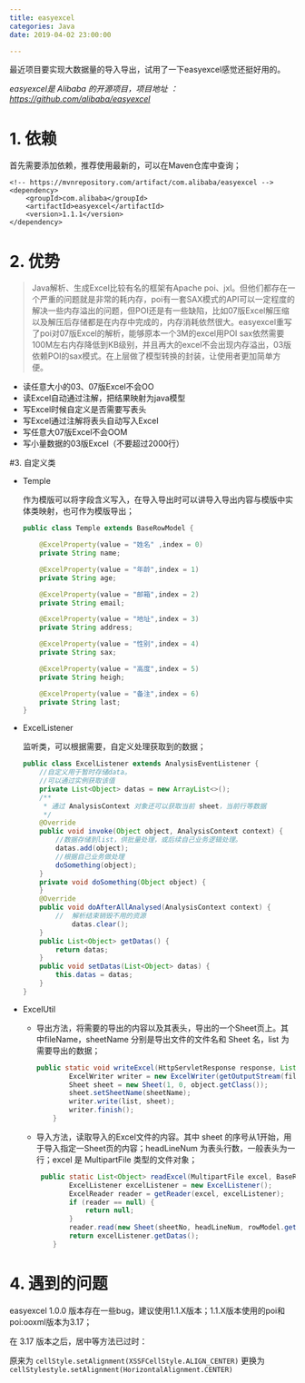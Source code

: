 ```yaml
---
title: easyexcel 
categories: Java
date: 2019-04-02 23:00:00

---
```




最近项目要实现大数据量的导入导出，试用了一下easyexcel感觉还挺好用的。

*easyexcel是 Alibaba 的开源项目，项目地址 ：https://github.com/alibaba/easyexcel*

# 1. 依赖

首先需要添加依赖，推荐使用最新的，可以在Maven仓库中查询；

```
<!-- https://mvnrepository.com/artifact/com.alibaba/easyexcel -->
<dependency>
	<groupId>com.alibaba</groupId>
	<artifactId>easyexcel</artifactId>
	<version>1.1.1</version>
</dependency>
```

# 2. 优势

> Java解析、生成Excel比较有名的框架有Apache poi、jxl。但他们都存在一个严重的问题就是非常的耗内存，poi有一套SAX模式的API可以一定程度的解决一些内存溢出的问题，但POI还是有一些缺陷，比如07版Excel解压缩以及解压后存储都是在内存中完成的，内存消耗依然很大。easyexcel重写了poi对07版Excel的解析，能够原本一个3M的excel用POI sax依然需要100M左右内存降低到KB级别，并且再大的excel不会出现内存溢出，03版依赖POI的sax模式。在上层做了模型转换的封装，让使用者更加简单方便。

* 读任意大小的03、07版Excel不会OO
* 读Excel自动通过注解，把结果映射为java模型
* 写Excel时候自定义是否需要写表头
* 写Excel通过注解将表头自动写入Excel
* 写任意大07版Excel不会OOM
* 写小量数据的03版Excel（不要超过2000行）

#3. 自定义类

 * Temple

   作为模版可以将字段含义写入，在导入导出时可以讲导入导出内容与模版中实体类映射，也可作为模版导出；

   ```java
   public class Temple extends BaseRowModel {
   
       @ExcelProperty(value = "姓名" ,index = 0)
       private String name;
   
       @ExcelProperty(value = "年龄",index = 1)
       private String age;
   
       @ExcelProperty(value = "邮箱",index = 2)
       private String email;
   
       @ExcelProperty(value = "地址",index = 3)
       private String address;
   
       @ExcelProperty(value = "性别",index = 4)
       private String sax;
   
       @ExcelProperty(value = "高度",index = 5)
       private String heigh;
   
       @ExcelProperty(value = "备注",index = 6)
       private String last;
   }
   ```

 * ExcelListener

   监听类，可以根据需要，自定义处理获取到的数据；

   ```java
   public class ExcelListener extends AnalysisEventListener {
       //自定义用于暂时存储data。
       //可以通过实例获取该值
       private List<Object> datas = new ArrayList<>();
       /**
        * 通过 AnalysisContext 对象还可以获取当前 sheet，当前行等数据
        */
       @Override
       public void invoke(Object object, AnalysisContext context) {
           //数据存储到list，供批量处理，或后续自己业务逻辑处理。
           datas.add(object);
           //根据自己业务做处理
           doSomething(object);
       }
       private void doSomething(Object object) {
       }
       @Override
       public void doAfterAllAnalysed(AnalysisContext context) {
           //  解析结束销毁不用的资源
               datas.clear();
       }
       public List<Object> getDatas() {
           return datas;
       }
       public void setDatas(List<Object> datas) {
           this.datas = datas;
       }
   }
   ```

* ExcelUtil
   * 导出方法，将需要的导出的内容以及其表头，导出的一个Sheet页上。其中fileName，sheetName 分别是导出文件的文件名和 Sheet 名，list 为需要导出的数据；

     ```java
     public static void writeExcel(HttpServletResponse response, List<? extends BaseRowModel> list,String fileName, String sheetName, BaseRowModel object) {
             ExcelWriter writer = new ExcelWriter(getOutputStream(fileName, response), ExcelTypeEnum.XLSX);
             Sheet sheet = new Sheet(1, 0, object.getClass());
             sheet.setSheetName(sheetName);
             writer.write(list, sheet);
             writer.finish();
         }
     ```

     

   * 导入方法，读取导入的Excel文件的内容。其中 sheet 的序号从1开始，用于导入指定一Sheet页的内容；headLineNum 为表头行数，一般表头为一行；excel 是 MultipartFile 类型的文件对象；

     ```java
      public static List<Object> readExcel(MultipartFile excel, BaseRowModel rowModel, int sheetNo,int headLineNum) {
             ExcelListener excelListener = new ExcelListener();
             ExcelReader reader = getReader(excel, excelListener);
             if (reader == null) {
                 return null;
             }
             reader.read(new Sheet(sheetNo, headLineNum, rowModel.getClass()));
             return excelListener.getDatas();
         }
     ```


# 4. 遇到的问题

easyexcel 1.0.0 版本存在一些bug，建议使用1.1.X版本；1.1.X版本使用的poi和poi:ooxml版本为3.17；

在 3.17 版本之后，居中等方法已过时：

原来为 `cellStyle.setAlignment(XSSFCellStyle.ALIGN_CENTER)` 更换为`cellStylestyle.setAlignment(HorizontalAlignment.CENTER)`




